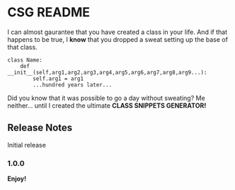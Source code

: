 # CSG README

I can almost gaurantee that you have created a class in your life. And if that happens to be true, I **know** that you dropped a sweat setting up the base of that class. 
```
class Name:
    def __init__(self,arg1,arg2,arg3,arg4,arg5,arg6,arg7,arg8,arg9...):
        self.arg1 = arg1
        ...hundred years later...
```
Did you know that it was possible to go a day without sweating? Me neither... until I created the ultimate **CLASS SNIPPETS GENERATOR!**



## Release Notes

Initial release

### 1.0.0

**Enjoy!**
